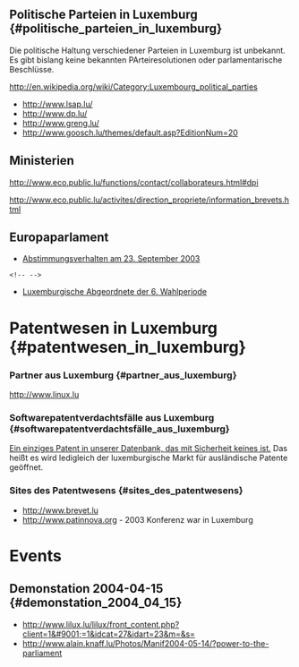 ## Politische Parteien in Luxemburg {#politische_parteien_in_luxemburg}

Die politische Haltung verschiedener Parteien in Luxemburg ist
unbekannt. Es gibt bislang keine bekannten PArteiresolutionen oder
parlamentarische Beschlüsse.

<http://en.wikipedia.org/wiki/Category:Luxembourg_political_parties>

-   <http://www.lsap.lu/>
-   <http://www.dp.lu/>
-   <http://www.greng.lu/>
-   <http://www.goosch.lu/themes/default.asp?EditionNum=20>

## Ministerien

<http://www.eco.public.lu/functions/contact/collaborateurs.html#dpi>

<http://www.eco.public.lu/activites/direction_propriete/information_brevets.html>

## Europaparlament

-   [Abstimmungsverhalten am 23. September
    2003](http://www.lilux.lu/lilux/front_content.php?client=1&#9001;=1&idcat=27&idart=6&m=&s= "wikilink")

```{=html}
<!-- -->
```
-   [Luxemburgische Abgeordnete der 6.
    Wahlperiode](http://wwwdb.europarl.eu.int/ep6/owa/p_meps.short_list?ilg=EN&ictry=LU&ipolgrp=&iorig= "wikilink")

# Patentwesen in Luxemburg {#patentwesen_in_luxemburg}

### Partner aus Luxemburg {#partner_aus_luxemburg}

<http://www.linux.lu>

### Softwarepatentverdachtsfälle aus Luxemburg {#softwarepatentverdachtsfälle_aus_luxemburg}

[Ein einziges Patent in unserer Datenbank, das mit Sicherheit keines
ist.](http://gauss.ffii.org/swpat/list.php?db=EPGCI&s=LU "wikilink") Das
heißt es wird ledigleich der luxemburgische Markt für ausländische
Patente geöffnet.

### Sites des Patentwesens {#sites_des_patentwesens}

-   <http://www.brevet.lu>
-   <http://www.patinnova.org> - 2003 Konferenz war in Luxemburg

# Events

## Demonstation 2004-04-15 {#demonstation_2004_04_15}

-   <http://www.lilux.lu/lilux/front_content.php?client=1&#9001;=1&idcat=27&idart=23&m=&s=>
-   <http://www.alain.knaff.lu/Photos/Manif2004-05-14/?power-to-the-parliament>
